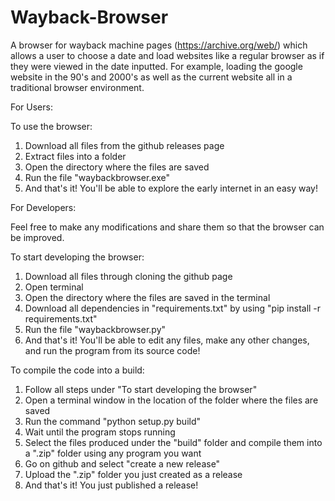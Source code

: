 # Wayback-Browser
A browser for wayback machine pages (https://archive.org/web/) which allows a user to choose a date and load websites like a regular browser as if they were viewed in the date inputted. For example, loading the google website in the 90's and 2000's as well as the current website all in a traditional browser environment.


For Users:

To use the browser:
  1. Download all files from the github releases page
  2. Extract files into a folder
  4. Open the directory where the files are saved
  5. Run the file "waybackbrowser.exe"
  6. And that's it! You'll be able to explore the early internet in an easy way!

For Developers:

Feel free to make any modifications and share them so that the browser can be improved.

To start developing the browser:
  1. Download all files through cloning the github page
  2. Open terminal
  3. Open the directory where the files are saved in the terminal
  4. Download all dependencies in "requirements.txt" by using "pip install -r requirements.txt"
  5. Run the file "waybackbrowser.py"
  6. And that's it! You'll be able to edit any files, make any other changes, and run the program from its source code!

To compile the code into a build:
  1. Follow all steps under "To start developing the browser"
  2. Open a terminal window in the location of the folder where the files are saved
  3. Run the command "python setup.py build"
  4. Wait until the program stops running
  5. Select the files produced under the "build" folder and compile them into a ".zip" folder using any program you want
  6. Go on github and select "create a new release"
  7. Upload the ".zip" folder you just created as a release
  8. And that's it! You just published a release!

